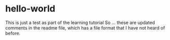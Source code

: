 # hello-world
This is just a test as part of the learning tutorial
So ... these are updated comments in the readme file, which has a file format that I have not heard of before.
